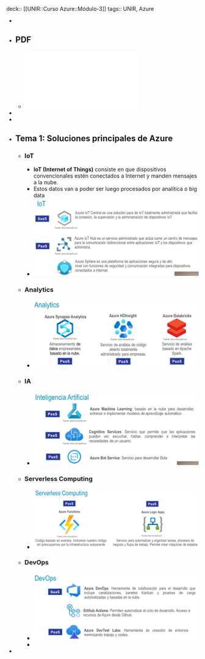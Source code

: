 deck:: [[UNIR::Curso Azure::Módulo-3]]
tags:: UNIR, Azure

-
- ## PDF
	- ![Azure_Modulo-3_Soluciones-principales-de-Azure.pdf](../assets/Azure_Modulo-3_Soluciones-principales-de-Azure_1668072076275_0.pdf)
-
-
- ## Tema 1: Soluciones principales de Azure
	- ### IoT
		- **IoT (Internet of Things)** consiste en que dispositivos convencionales estén conectados a Internet y manden mensajes a la nube.
		- Estos datos van a poder ser luego procesados por analítica o big data
		- ![image.png](../assets/image_1668070312739_0.png)
	- ### Analytics
		- ![image.png](../assets/image_1668070468845_0.png)
	- ### IA
		- ![image.png](../assets/image_1668070515175_0.png)
	- ### Serverless Computing
		- ![image.png](../assets/image_1668070683072_0.png)
	- ### DevOps
		- ![image.png](../assets/image_1668070856339_0.png)
		-
-